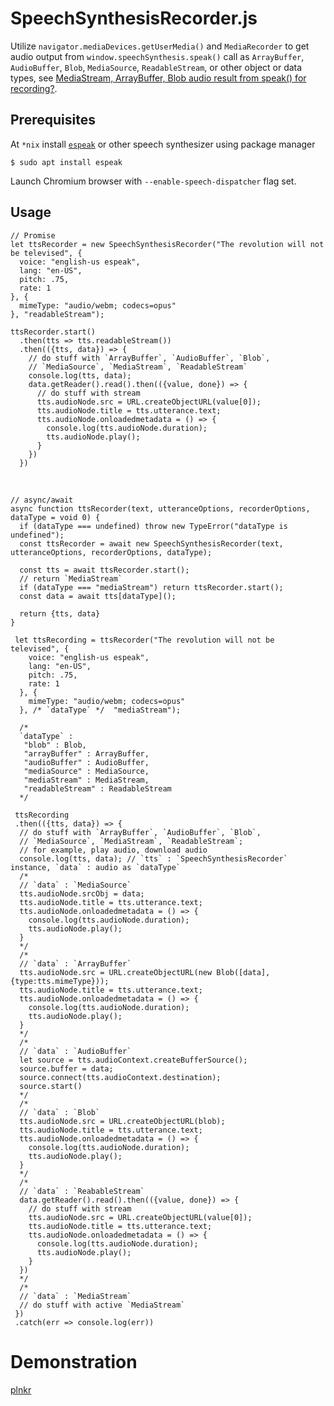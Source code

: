 # SpeechSynthesisRecorder.js
Utilize `navigator.mediaDevices.getUserMedia()` and `MediaRecorder` to get audio output from `window.speechSynthesis.speak()` call as `ArrayBuffer`, `AudioBuffer`, `Blob`, `MediaSource`, `ReadableStream`, or other object or data types, see [MediaStream, ArrayBuffer, Blob audio result from speak() for recording?](https://lists.w3.org/Archives/Public/public-speech-api/2017Jun/0000.html).

Prerequisites
---

At `*nix` install [`espeak`](http://espeak.sourceforge.net/) or other speech synthesizer using package manager

`$ sudo apt install espeak`

Launch Chromium browser with `--enable-speech-dispatcher` flag set.

Usage 
---
    // Promise
    let ttsRecorder = new SpeechSynthesisRecorder("The revolution will not be televised", {
      voice: "english-us espeak",
      lang: "en-US",
      pitch: .75,
      rate: 1
    }, {
      mimeType: "audio/webm; codecs=opus"
    }, "readableStream");

    ttsRecorder.start()
      .then(tts => tts.readableStream())
      .then(({tts, data}) => {
        // do stuff with `ArrayBuffer`, `AudioBuffer`, `Blob`,
        // `MediaSource`, `MediaStream`, `ReadableStream`
        console.log(tts, data);
        data.getReader().read().then(({value, done}) => {
          // do stuff with stream
          tts.audioNode.src = URL.createObjectURL(value[0]);
          tts.audioNode.title = tts.utterance.text;
          tts.audioNode.onloadedmetadata = () => {
            console.log(tts.audioNode.duration);
            tts.audioNode.play();
          }
        })
      })


<br>


    // async/await
    async function ttsRecorder(text, utteranceOptions, recorderOptions, dataType = void 0) {
      if (dataType === undefined) throw new TypeError("dataType is undefined");
      const ttsRecorder = await new SpeechSynthesisRecorder(text, utteranceOptions, recorderOptions, dataType);

      const tts = await ttsRecorder.start();
      // return `MediaStream`
      if (dataType === "mediaStream") return ttsRecorder.start();
      const data = await tts[dataType]();

      return {tts, data}
    }

     let ttsRecording = ttsRecorder("The revolution will not be televised", {
        voice: "english-us espeak",
        lang: "en-US",
        pitch: .75,
        rate: 1
      }, {
        mimeType: "audio/webm; codecs=opus"
      }, /* `dataType` */  "mediaStream");
      
      /*
      `dataType` : 
       "blob" : Blob,
       "arrayBuffer" : ArrayBuffer,
       "audioBuffer" : AudioBuffer,
       "mediaSource" : MediaSource, 
       "mediaStream" : MediaStream,
       "readableStream" : ReadableStream
      */

     ttsRecording
     .then(({tts, data}) => {
      // do stuff with `ArrayBuffer`, `AudioBuffer`, `Blob`, 
      // `MediaSource`, `MediaStream`, `ReadableStream`;
      // for example, play audio, download audio
      console.log(tts, data); // `tts` : `SpeechSynthesisRecorder` instance, `data` : audio as `dataType`
      /*
      // `data` : `MediaSource`
      tts.audioNode.srcObj = data;
      tts.audioNode.title = tts.utterance.text;
      tts.audioNode.onloadedmetadata = () => {
        console.log(tts.audioNode.duration);
        tts.audioNode.play();
      }
      */
      /*
      // `data` : `ArrayBuffer`
      tts.audioNode.src = URL.createObjectURL(new Blob([data], {type:tts.mimeType}));
      tts.audioNode.title = tts.utterance.text;
      tts.audioNode.onloadedmetadata = () => {
        console.log(tts.audioNode.duration);
        tts.audioNode.play();
      }
      */
      /*
      // `data` : `AudioBuffer`
      let source = tts.audioContext.createBufferSource();
      source.buffer = data;
      source.connect(tts.audioContext.destination);
      source.start()
      */
      /*
      // `data` : `Blob`
      tts.audioNode.src = URL.createObjectURL(blob);
      tts.audioNode.title = tts.utterance.text;
      tts.audioNode.onloadedmetadata = () => {
        console.log(tts.audioNode.duration);
        tts.audioNode.play();
      }
      */
      /*
      // `data` : `ReabableStream`
      data.getReader().read().then(({value, done}) => { 
        // do stuff with stream
        tts.audioNode.src = URL.createObjectURL(value[0]);
        tts.audioNode.title = tts.utterance.text;
        tts.audioNode.onloadedmetadata = () => {
          console.log(tts.audioNode.duration);
          tts.audioNode.play();
        }
      })
      */
      /*
      // `data` : `MediaStream`
      // do stuff with active `MediaStream`
     })
     .catch(err => console.log(err))
     
 Demonstration
 ===
 [plnkr](https://plnkr.co/edit/7Y2ifjRK5K9YGwT9G8nn?p=preview)
